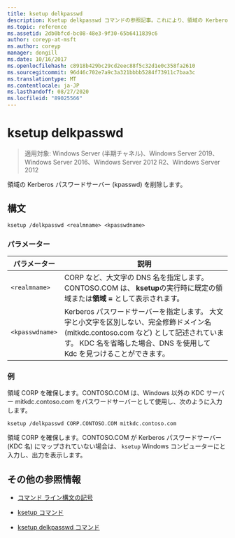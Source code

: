 ```yaml
---
title: ksetup delkpasswd
description: Ksetup delkpasswd コマンドの参照記事。これにより、領域の Kerberos パスワードサーバー (kpasswd) が削除されます。
ms.topic: reference
ms.assetid: 2db0bfcd-bc08-48e3-9f30-65b6411839c6
author: coreyp-at-msft
ms.author: coreyp
manager: dongill
ms.date: 10/16/2017
ms.openlocfilehash: c8918b429bc29cd2eec88f5c32d1e0c358fa2610
ms.sourcegitcommit: 96d46c702e7a9c3a321bbbb5284f73911c7baa3c
ms.translationtype: MT
ms.contentlocale: ja-JP
ms.lasthandoff: 08/27/2020
ms.locfileid: "89025566"
---
```

# <a name="ksetup-delkpasswd"></a>ksetup delkpasswd

> 適用対象: Windows Server (半期チャネル)、Windows Server 2019、Windows Server 2016、Windows Server 2012 R2、Windows Server 2012

領域の Kerberos パスワードサーバー (kpasswd) を削除します。

## <a name="syntax"></a>構文

```
ksetup /delkpasswd <realmname> <kpasswdname>
```

### <a name="parameters"></a>パラメーター

| パラメーター | 説明 |
| --------- | ----------- |
| `<realmname>` |  CORP など、大文字の DNS 名を指定します。CONTOSO.COM は、 **ksetup**の実行時に既定の領域または**領域 =** として表示されます。 |
| `<kpasswdname>` | Kerberos パスワードサーバーを指定します。 大文字と小文字を区別しない、完全修飾ドメイン名 (mitkdc.contoso.com など) として記述されています。 KDC 名を省略した場合、DNS を使用して Kdc を見つけることができます。 |

### <a name="examples"></a>例

領域 CORP を確保します。CONTOSO.COM は、Windows 以外の KDC サーバー mitkdc.contoso.com をパスワードサーバーとして使用し、次のように入力します。

```
ksetup /delkpasswd CORP.CONTOSO.COM mitkdc.contoso.com
```

領域 CORP を確保します。CONTOSO.COM が Kerberos パスワードサーバー (KDC 名) にマップされていない場合は、 `ksetup` Windows コンピューターにと入力し、出力を表示します。

## <a name="additional-references"></a>その他の参照情報

- [コマンド ライン構文の記号](command-line-syntax-key.md)

- [ksetup コマンド](ksetup.md)

- [ksetup delkpasswd コマンド](ksetup-delkpasswd.md)
